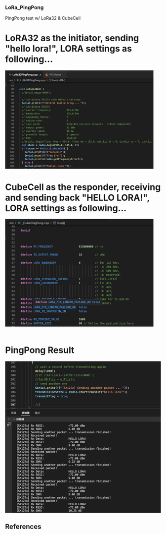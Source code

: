 ### LoRa_PingPong
PingPong test w/ LoRa32 &amp; CubeCell

# LoRA32 as the initiator, sending "hello lora!", LORA settings as following...<br>
<img src="pic/LoRA32PingPongLora.png" width=480><br>

# CubeCell as the responder, receiving and sending back "HELLO LORA!", LORA settings as following...<br>
<img src="pic/CubePingPongLoRa.png" width=480><br>
<br>

# PingPong Result
<img src="pic/LoRA32Monitor.png">

## References
